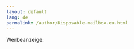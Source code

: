 ```yaml
---
layout: default 
lang: de
permalink: /author/Disposable-mailbox.eu.html
---
```

<div class="container"><div class="hwadw">Werbeanzeige:</div> <div class="adw"><!--<img src="https://cdn.gh.disposable-mailbox.eu/images/Maintenance.png">--><!--<img src="https://cdn.gh.disposable-mailbox.eu/images/placeholder-banner_mobile.png">--><p id="adsContent.3.mobile"></p></div></div>
